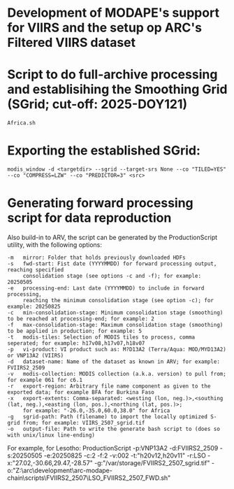 # Development of MODAPE's support for VIIRS and the setup op ARC's Filtered VIIRS dataset

# Script to do full-archive processing and establisihing the Smoothing Grid (SGrid; cut-off: 2025-DOY121)
```
Africa.sh
```

# Exporting the established SGrid:
```
modis_window -d <targetdir> --sgrid --target-srs None --co "TILED=YES" --co "COMPRESS=LZW" --co "PREDICTOR=3" <src>
```

# Generating forward processing script for data reproduction
Also build-in to ARV, the script can be generated by the ProductionScript utility, with the following options:

    -m   mirror: Folder that holds previously downloaded HDFs
    -s   fwd-start: Fist date (YYYYMMDD) for forward processing output, reaching specified
         consolidation stage (see options -c and -f); for example: 20250505
    -e   processing-end: Last date (YYYYMMDD) to include in forward processing,
         reaching the minimum consolidation stage (see option -c); for example: 20250825
    -c   min-consolidation-stage: Minimum consolidation stage (smoothing) to be reached at processing-end; for example: 2
    -f   max-consolidation-stage: Maximum consolidation stage (smoothing) to be applied in production; for example: 5
    -t   modis-tiles: Selection of MODIS tiles to process, comma seperated; for example: h17v08,h17v07,h18v07
    -p   vi-product: VI product such as: M?D13A2 (Terra/Aqua: MOD/MYD13A2) or VNP13A2 (VIIRS)
    -d   dataset-name: Name of the dataset as known in ARV; for example: FVIIRS2_2509
    -v   modis-collection: MODIS collection (a.k.a. version) to pull from; for example 061 for c6.1
    -r   export-region: Arbitrary file name component as given to the exported data; for example BFA for Burkina Faso
    -x   export-extents: Comma-separated: <westing (lon, neg.)>,<southing (lat, neg.),<easting (lon, pos.),<northing (lat, pos.)>;
         for example: "-26.0,-35.0,60.0,38.0" for Africa
    -g   sgrid-path: Path (filename) to import the locally optimized S-grid from; for example: VIIRS_2507_sgrid.tif
    -o   output-file: Path to write the generate bash script to (does so with unix/linux line-ending)

For example, for Lesotho:
ProductionScript -p:VNP13A2 -d:FVIIRS2_2509 -s:20250505 -e:20250825 -c:2 -f:2 -v:002 -t:"h20v12,h20v11" -r:LSO -x:"27.02,-30.66,29.47,-28.57" -g:"/var/storage/FVIIRS2_2507_sgrid.tif" -o:"Z:\arc\development\arc-modape-chain\scripts\FVIIRS2_2507\LSO_FVIIRS2_2507_FWD.sh"
